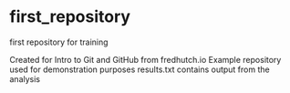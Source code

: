 # first_repository
 first repository for training

Created for Intro to Git and GitHub from fredhutch.io
Example repository used for demonstration purposes
results.txt contains output from the analysis